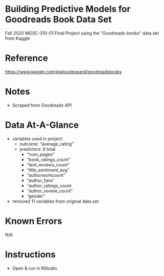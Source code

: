 
# Building Predictive Models for Goodreads Book Data Set
Fall 2020 MGSC-310-01 Final Project using the "Goodreads-books" data set from Kaggle

# Reference
https://www.kaggle.com/jealousleopard/goodreadsbooks

# Notes
- Scraped from Goodreads API

# Data At-A-Glance
- variables used in project:
  - outcome: “average_rating”
  - predictors: 9 total
    - "num_pages"
    - “book_ratings_count”
    - “text_reviews_count”
    - “title_sentiment_avg”
    - “authorworkcount”
    - “author_fans”
    - “author_ratings_count
    - “author_review_count”
    - “gender”
- removed 11 variables from original data set

# Known Errors
N/A

# Instructions
- Open & run in RStudio.
